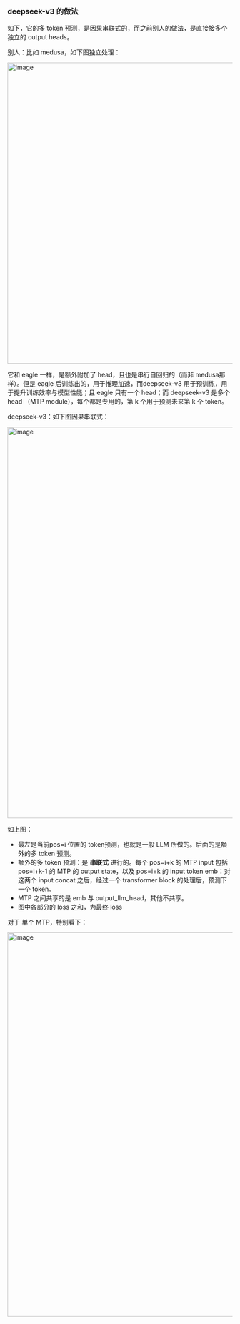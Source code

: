 ### deepseek-v3 的做法

如下，它的多 token 预测，是因果串联式的，而之前别人的做法，是直接接多个独立的 output heads。

别人：比如 medusa，如下图独立处理：

<img width="950" height="674" alt="image" src="https://github.com/user-attachments/assets/9c5fc375-bcac-434d-b88a-24e748ee9182" />

它和 eagle 一样，是额外附加了 head，且也是串行自回归的（而非 medusa那样）。但是 eagle 后训练出的，用于推理加速，而deepseek-v3 用于预训练，用于提升训练效率与模型性能；且 eagle 只有一个 head；而 deepseek-v3 是多个 head （MTP module），每个都是专用的，第 k 个用于预测未来第 k 个 token。

deepseek-v3：如下图因果串联式：

<img width="1762" height="876" alt="image" src="https://github.com/user-attachments/assets/016ba7af-4834-4965-92af-ec0f668ff989" />

如上图：
- 最左是当前pos=i 位置的 token预测，也就是一般 LLM 所做的。后面的是额外的多 token 预测。
- 额外的多 token 预测：是 **串联式** 进行的。每个 pos=i+k 的 MTP input 包括 pos=i+k-1 的 MTP 的 output state，以及 pos=i+k 的 input token emb：对这两个 input concat 之后，经过一个 transformer block 的处理后，预测下一个 token。
- MTP 之间共享的是 emb 与 output_llm_head，其他不共享。
- 图中各部分的 loss 之和，为最终 loss

对于 单个 MTP，特别看下：

<img width="842" height="860" alt="image" src="https://github.com/user-attachments/assets/0df634a5-55fd-409c-a74c-d328b441570b" />

